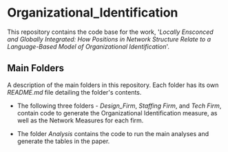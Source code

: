 # Organizational_Identification

This repository contains the code base for the work, '*Locally Ensconced and Globally Integrated: How Positions in Network Structure Relate to a Language-Based Model of Organizational Identification*'. 

**Main Folders**
----
A description of the main folders in this repository. Each folder has its own *README.md* file detailing the folder's contents.

* The following three folders - *Design_Firm*, *Staffing Firm*, and *Tech Firm*, contain code to generate the Organizational Identification measure, as well as the Network Measures for each firm.

* The folder *Analysis* contains the code to run the main analyses and generate the tables in the paper.

